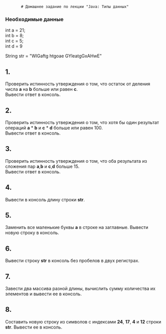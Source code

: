            # Домашнее задание по лекции "Java: Типы данных"

### Необходимые данные
int a = 21;</br>
int b = 8;</br>
int c = 5;</br>
int d = 9</br>

String str = "WlGaftg htgoae GYleatgGxAHwE"



## 1.
Проверить истинность утверждения о том, что остаток от деления числа **a** на **b** больше или равен **c**.</br>
Вывести ответ в консоль.

## 2.
Проверить истинность утверждения о том, что хотя бы один результат операций  **a** * **b** и **с** * **d** больше или равен 100.</br>
Вывести ответ в консоль.

## 3.
Проверить истинность утверждения о том, что оба результата из сложения пар **a**,**b** и **c**,**d** больше 15.</br>
Вывести ответ в консоль.

## 4.
Вывести в консоль длину строки **str**.

## 5.
Заменить все маленькие буквы **а** в строке на заглавные. Вывести новую строку в консоль.

## 6.
Вывести строку **str** в консоль без пробелов в двух регистрах.

## 7.
Завести два массива разной длины, вычислить сумму количества их элементов и вывести ее в консоль.

## 8.
Составить новую строку из символов с индексами **24**, **17**, **4** и **12** строки **str**. Вывести ее в консоль.
